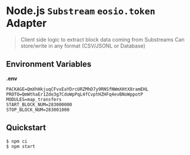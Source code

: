 # Node.js `Substream` `eosio.token` Adapter

> Client side logic to extract block data coming from Substreams
> Can store/write in any format (CSV/JSONL or Database)

## Environment Variables

**.env**

```env
PACKAGE=QmXhHkjuqCFvxEaYDrcURZMhD7y9RNSfNWmXHtX8ramEHL
PROTO=QmWthaEr1Zde3g7CdoWpPqL4fCvptHZHFq4evBNoWppotP
MODULES=map_transfers
START_BLOCK_NUM=283000000
STOP_BLOCK_NUM=283001000
```

## Quickstart

```bash
$ npm ci
$ npm start
```
